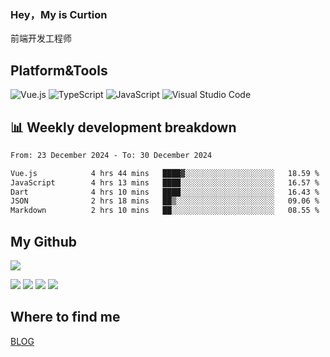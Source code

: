 ### Hey，My is Curtion
前端开发工程师
## Platform&Tools

![Vue.js](https://img.shields.io/badge/-Vue.js-4FC08D?style=flat-square&logo=Vue.js&logoColor=white)
![TypeScript](https://img.shields.io/badge/-TypeScript-007ACC?style=flat-square&logo=typescript&logoColor=white)
![JavaScript](https://img.shields.io/badge/-JavaScript-F7DF1E?style=flat-square&logo=javascript&logoColor=black)
![Visual Studio Code](https://img.shields.io/badge/-VSCode-007ACC?style=flat-square&logo=Visual-Studio-Code&logoColor=white)

## 📊 Weekly development breakdown

<!--START_SECTION:waka-->

```txt
From: 23 December 2024 - To: 30 December 2024

Vue.js            4 hrs 44 mins   ████▓░░░░░░░░░░░░░░░░░░░░   18.59 %
JavaScript        4 hrs 13 mins   ████░░░░░░░░░░░░░░░░░░░░░   16.57 %
Dart              4 hrs 10 mins   ████░░░░░░░░░░░░░░░░░░░░░   16.43 %
JSON              2 hrs 18 mins   ██▒░░░░░░░░░░░░░░░░░░░░░░   09.06 %
Markdown          2 hrs 10 mins   ██░░░░░░░░░░░░░░░░░░░░░░░   08.55 %
```

<!--END_SECTION:waka-->

## My Github

![](http://github-profile-summary-cards.vercel.app/api/cards/profile-details?username=curtion&theme=nord_bright)

![](http://github-profile-summary-cards.vercel.app/api/cards/stats?username=curtion&theme=nord_bright)
![](http://github-profile-summary-cards.vercel.app/api/cards/productive-time?username=curtion&theme=nord_bright&utcOffset=8)
![](http://github-profile-summary-cards.vercel.app/api/cards/repos-per-language?username=curtion&theme=nord_bright)
![](http://github-profile-summary-cards.vercel.app/api/cards/most-commit-language?username=curtion&theme=nord_bright)

## Where to find me

[BLOG](https://blog.3gxk.net)
